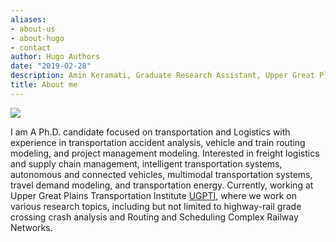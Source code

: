 ```yaml
---
aliases:
- about-us
- about-hugo
- contact
author: Hugo Authors
date: "2019-02-28"
description: Amin Keramati, Graduate Research Assistant, Upper Great Plains Transportation Institute, NDSU
title: About me
---
```

![](/images/Amin.jpg)


I am A Ph.D. candidate focused on transportation and Logistics with experience in transportation accident analysis, vehicle and train routing modeling, and project management modeling. Interested in freight logistics and supply chain management, intelligent transportation systems, autonomous and connected vehicles, multimodal transportation systems, travel demand modeling, and transportation energy. Currently, working at Upper Great Plains Transportation Institute [UGPTI](https://www.ugpti.org/), where we work on various research topics, including but not limited to highway-rail grade crossing crash analysis and Routing and Scheduling Complex Railway Networks. 




